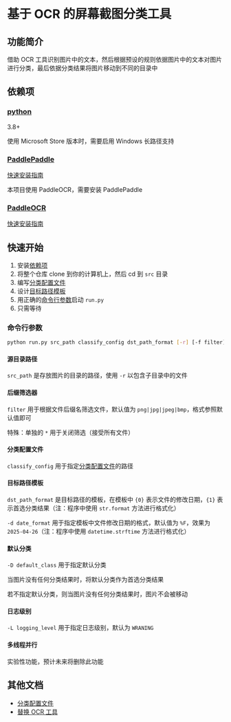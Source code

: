 # 基于 OCR 的屏幕截图分类工具

## 功能简介

借助 OCR 工具识别图片中的文本，然后根据预设的规则依据图片中的文本对图片进行分类，最后依据分类结果将图片移动到不同的目录中

## 依赖项

### [python](https://www.python.org)

3.8+

使用 Microsoft Store 版本时，需要启用 Windows 长路径支持

### [PaddlePaddle](https://github.com/paddlepaddle/paddle)

[快速安装指南](https://www.paddlepaddle.org.cn/install/quick)

本项目使用 PaddleOCR，需要安装 PaddlePaddle

### [PaddleOCR](https://github.com/PaddlePaddle/PaddleOCR)

[快速安装指南](https://paddlepaddle.github.io/PaddleOCR/latest/quick_start.html)

## 快速开始

1. 安装[依赖项](#依赖项)
2. 将整个仓库 clone 到你的计算机上，然后 cd 到 `src` 目录
3. 编写[分类配置文件](/docs/Classify.md)
4. 设计[目标路径模板](#目标路径模板)
5. 用正确的[命令行参数](#命令行参数)启动 `run.py`
6. 只需等待

### 命令行参数
``` bash
python run.py src_path classify_config dst_path_format [-r] [-f filter] [-d date_format] [-D default_class] [-L logging_level]
```

#### 源目录路径

`src_path` 是存放图片的目录的路径，使用 `-r` 以包含子目录中的文件

#### 后缀筛选器

`filter` 用于根据文件后缀名筛选文件，默认值为 `png|jpg|jpeg|bmp`，格式参照默认值即可

特殊：单独的 `*` 用于关闭筛选（接受所有文件）

#### 分类配置文件

`classify_config` 用于指定[分类配置文件](/docs/Classify.md)的路径

#### 目标路径模板

`dst_path_format` 是目标路径的模板，在模板中 `{0}` 表示文件的修改日期，`{1}` 表示首选分类结果（注：程序中使用 `str.format` 方法进行格式化）

`-d date_format` 用于指定模板中文件修改日期的格式，默认值为 `%F`，效果为 `2025-04-26`（注：程序中使用 `datetime.strftime` 方法进行格式化）

#### 默认分类

`-D default_class` 用于指定默认分类

当图片没有任何分类结果时，将默认分类作为首选分类结果

若不指定默认分类，则当图片没有任何分类结果时，图片不会被移动

#### 日志级别

`-L logging_level` 用于指定日志级别，默认为 `WRANING`

#### 多线程并行

实验性功能，预计未来将删除此功能

## 其他文档

- [分类配置文件](/docs/Classify.md)
- [替换 OCR 工具](/docs/OcrReplace.md)
